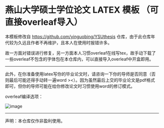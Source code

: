 # 燕山大学硕士学位论文 LATEX 模板 （可直接overleaf导入）


本模板修改自 https://github.com/yinguobing/YSUthesis 仓库，由于此仓库年代较为久远且作者不再维护，且本人在使用时报错许多。


故一方面对错误进行修复，另一方面本人习惯overleaf在线写tex，故手动下载了一些overleaf不包含的字体包在本仓库内，可以直接导入overleaf中开盒即用。

---

此外，在你准备使用latex写你的毕业论文时，请咨询一下你的导师是否同意（否则最后可能还得手动转一遍word ><）。因为虽然最后上交的毕业论文是pdf格式即可，但你的导师可能在给你修改论文时习惯使用word的修订模式。



overleaf编译选项：

![image](https://user-images.githubusercontent.com/59963025/228900095-571f5322-5036-4325-ac35-7a91b0e43caa.png)





---

声明：本仓库仅作非盈利使用。



